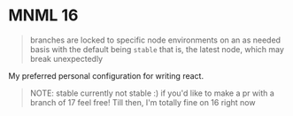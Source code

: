 # MNML 16

> branches are locked to specific node environments on an as needed basis with the default being `stable` that is, the latest node, which may break unexpectedly

My preferred personal configuration for writing react.

> NOTE: stable currently not stable :) if you'd like to make a pr with a branch of 17 feel free! Till then, I'm totally fine on 16 right now
